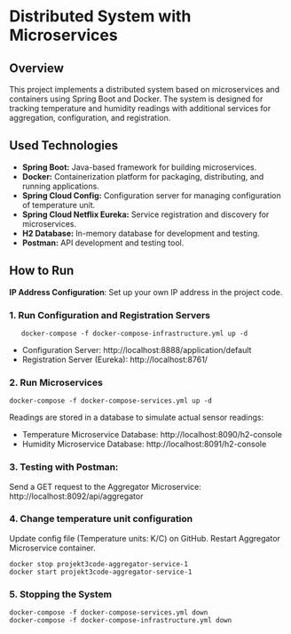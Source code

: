 # Distributed System with Microservices
## Overview

This project implements a distributed system based on microservices and containers using Spring Boot and Docker. The system is designed for tracking temperature and humidity readings with additional services for aggregation, configuration, and registration.

## Used Technologies

- **Spring Boot:** Java-based framework for building microservices.
- **Docker:** Containerization platform for packaging, distributing, and running applications.
- **Spring Cloud Config:** Configuration server for managing configuration of temperature unit.
- **Spring Cloud Netflix Eureka:** Service registration and discovery for microservices.
- **H2 Database:** In-memory database for development and testing.
- **Postman:** API development and testing tool.

## How to Run
**IP Address Configuration**: Set up your own IP address in the project code.

### 1. Run Configuration and Registration Servers

```
   docker-compose -f docker-compose-infrastructure.yml up -d
```
 - Configuration Server: http://localhost:8888/application/default
 - Registration Server (Eureka): http://localhost:8761/

### 2. Run Microservices
   
```
docker-compose -f docker-compose-services.yml up -d
```
   Readings are stored in a database to simulate actual sensor readings: 
 - Temperature Microservice Database: http://localhost:8090/h2-console
 - Humidity Microservice Database: http://localhost:8091/h2-console <br/>

### 3. Testing with Postman:
   Send a GET request to the Aggregator Microservice:
   http://localhost:8092/api/aggregator

### 4. Change temperature unit configuration
   Update config file (Temperature units: K/C) on GitHub. Restart Aggregator Microservice container. <br/>
```
docker stop projekt3code-aggregator-service-1
docker start projekt3code-aggregator-service-1
```
### 5. Stopping the System
```
docker-compose -f docker-compose-services.yml down
docker-compose -f docker-compose-infrastructure.yml down
```
   

